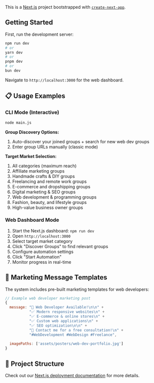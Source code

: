 This is a [Next.js](https://nextjs.org) project bootstrapped with [`create-next-app`](https://nextjs.org/docs/app/api-reference/cli/create-next-app).

## Getting Started

First, run the development server:

```bash
npm run dev
# or
yarn dev
# or
pnpm dev
# or
bun dev
```
Navigate to `http://localhost:3000` for the web dashboard.

## 📋 Usage Examples

### CLI Mode (Interactive)
```bash
node main.js
```

**Group Discovery Options:**
1. Auto-discover your joined groups + search for new web dev groups
2. Enter group URLs manually (classic mode)

**Target Market Selection:**
1. All categories (maximum reach)
2. Affiliate marketing groups
3. Handmade crafts & DIY groups
4. Freelancing and remote work groups
5. E-commerce and dropshipping groups
6. Digital marketing & SEO groups
7. Web development & programming groups
8. Fashion, beauty, and lifestyle groups
9. High-value business owner groups

### Web Dashboard Mode
1. Start the Next.js dashboard: `npm run dev`
2. Open `http://localhost:3000`
3. Select target market category
4. Click "Discover Groups" to find relevant groups
5. Configure automation settings
6. Click "Start Automation" 
7. Monitor progress in real-time

## 🎯 Marketing Message Templates

The system includes pre-built marketing templates for web developers:

```javascript
// Example web developer marketing post
{
  message: "👋 Web Developer Available!\n\n" +
           "✅ Modern responsive websites\n" +
           "✅ E-commerce & online stores\n" +
           "✅ Custom web applications\n" +
           "✅ SEO optimization\n\n" +
           "📧 Contact me for a free consultation!\n" +
           "#WebDevelopment #WebDesign #Freelance",
  
  imagePaths: ['assets/posters/web-dev-portfolio.jpg']
}
```

## 📁 Project Structure

Check out our [Next.js deployment documentation](https://nextjs.org/docs/app/building-your-application/deploying) for more details.
